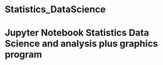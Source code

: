 # Statistics_DataScience

# Jupyter Notebook Statistics Data Science and analysis plus graphics program 
